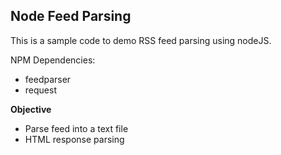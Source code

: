 ## Node Feed Parsing


This is a sample code to demo RSS feed parsing using nodeJS.

NPM Dependencies:

* feedparser
* request

**Objective**
* Parse feed into a text file
* HTML response parsing